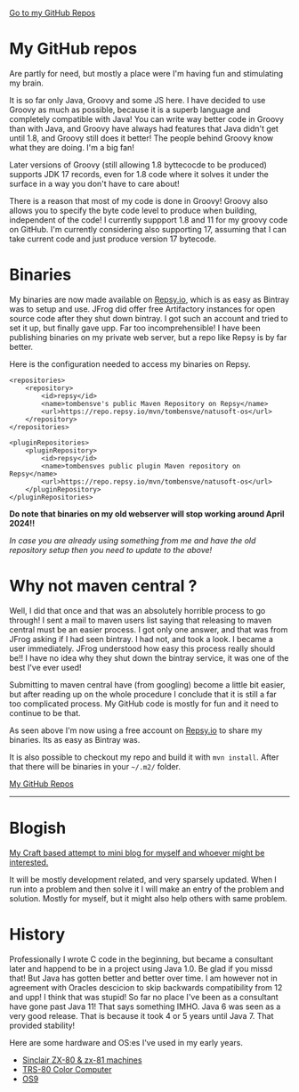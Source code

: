 [Go to my GitHub Repos](https://github.com/tombensve/)

# My GitHub repos

Are partly for need, but mostly a place were I'm having fun and stimulating my brain.

It is so far only Java, Groovy and some JS here. I have decided to use Groovy as much as possible, because it is a superb language and completely compatible with Java! You can write way better code in Groovy than with Java, and Groovy have always had features that Java didn't get until 1.8, and Groovy still does it better! The people behind Groovy know what they are doing. I'm a big fan!

Later versions of Groovy (still allowing 1.8 byttecocde to be produced) supports JDK 17 records, even for 1.8 code where it solves it under the surface in a way you don't have to care about! 

There is a reason that most of my code is done in Groovy! Groovy also allows you to specify the byte code level to produce when building, independent of the code! I currently suppport 1.8 and 11 for my groovy code on GitHub. I'm currently considering also supporting 17, assuming that I can take current code and just produce version 17 bytecode. 

# Binaries

My binaries are now made available on [Repsy.io](https://repsy.io/), which is as easy as Bintray was to setup and use. JFrog did offer free Artifactory instances for open source code after they shut down bintray. I got such an account and tried to set it up, but finally gave upp. Far too incomprehensible! I have been publishing binaries on my private web server, but a repo like Repsy is by far better.

Here is the configuration needed to access my binaries on Repsy.

    <repositories>
        <repository>
            <id>repsy</id>
            <name>tombensve's public Maven Repository on Repsy</name>
            <url>https://repo.repsy.io/mvn/tombensve/natusoft-os</url>
        </repository>
    </repositories>

    <pluginRepositories>
        <pluginRepository>
            <id>repsy</id>
            <name>tombensves public plugin Maven repository on Repsy</name>
            <url>https://repo.repsy.io/mvn/tombensve/natusoft-os</url>
        </pluginRepository>
    </pluginRepositories>    

**Do note that binaries on my old webserver will stop working around April 2024!!**   

_In case you are already using something from me and have the old repository
setup then you need to update to the above!_ 

# Why not maven central ? 

Well, I did that once and that was an absolutely horrible process to go through! I sent a mail to maven users list saying
that releasing to maven central must be an easier process. I got only one answer, and that was from JFrog asking if I had seen bintray. I had not,
and took a look. I became a user immediately. JFrog understood how easy this process really should be!! I have no idea why they shut down the
bintray service, it was one of the best I've ever used! 

Submitting to maven central have (from googling) become a little bit easier, but after reading up on the whole procedure I conclude that  it is still a far too complicated process. My GitHub code is mostly for fun and it need to continue to be that. 

As seen above I'm now using a free account on [Repsy.io](https://repsy.io/) to share my binaries. Its as easy as Bintray was.

It is also possible to checkout my repo and build it with `mvn install`. After that there will be binaries in your `~/.m2/` folder. 

[My GitHub Repos](https://github.com/tombensve/)

----

# Blogish

[My Craft based attempt to mini blog for myself and whoever might be interested.](https://tombensvebloggish.craft.me/)

It will be mostly development related, and very sparsely updated. When I run into a problem and then solve it I will make an entry of the problem and solution. Mostly for myself, but it might also help others with same problem. 

# History

Professionally I wrote C code in the beginning, but became a consultant later and happend to be in a project using Java 1.0. Be glad if you missd that! But Java has gotten better and better over time. I am however not in agreement with Oracles descicion to skip backwards compatibility from 12 and upp! I think that was stupid! So far no place I've been as a consultant have gone past Java 11! That says something IMHO. Java 6 was seen as a very good release. That  is because it took 4 or 5 years until Java 7. That provided stability! 

Here are some hardware and OS:es I've used in my early years.

- [Sinclair ZX-80 & zx-81 machines](https://en.wikipedia.org/wiki/ZX80)
- [TRS-80 Color Computer](https://en.wikipedia.org/wiki/TRS-80_Color_Computer)
- [OS9](https://www.microware.com/)



